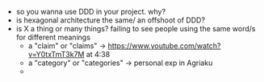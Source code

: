 - so you wanna use DDD in your project. why?
- is hexagonal architecture the same/ an offshoot of DDD?
- is X a thing or many things? failing to see people using the same word/s for different meanings
	- a "claim" or "claims" -> https://www.youtube.com/watch?v=Y0txTmT3k7M at 4:38
	- a "category" or "categories" -> personal exp in Agriaku
	- 